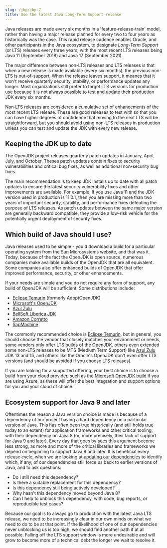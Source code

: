 ```yaml
---
slug: /jbp/jbp-7
title: Use the latest Java Long-Term Support release
---
```


Java releases are made every six months in a 'feature-release-train' model, rather than having a major release planned for every two to four years as historically was the case. This rapid release cadence enables Oracle, and other participants in the Java ecosystem, to designate *Long-Term Support* (or LTS) releases every three years, with the most recent LTS releases being Java 11 (September 2018) and Java 17 (September 2021).

The major difference between non-LTS releases and LTS releases is that when a new release is made available (every six months), the previous non-LTS is out-of-support. When the release leaves support, it meanes that it won't receive quarterly security, stability, or performance updates any longer. Most organizations still prefer to target LTS versions for production use because it is not always possible to test and update their production JDK every six months.

Non‑LTS releases are considered a cumulative set of enhancements of the most recent LTS release. These are good releases to test with so that you can have higher degrees of confidence that moving to the next LTS will be straightforward, but you should avoid using non-LTS releases in production unless you can test and update the JDK with every new release.

## Keeping the JDK up to date

The OpenJDK project releases quarterly patch updates in January, April, July, and October. Theses patch updates contain fixes to security vulnerabilities and critical bug fixes, as well as additional non-security bug fixes.

The main recommendation is to keep JDK installs up to date with all patch updates to ensure the latest security vulnerability fixes and other improvements are available. For example, if you use Java 11 and the JDK version used in production is 11.0.1, then you are missing more than two years of important security, stability, and performance fixes defeating the purpose of LTS releases. As patch updates between the same major version are generally backward compatible, they provide a low-risk vehicle for the potentially urgent deployment of security fixes.

## Which build of Java should I use?

Java releases used to be simple - you'd download a build for a particular operating system from the Sun Microsystems website, and that was it. Today, because of the fact the OpenJDK is open source, numerous companies make available builds of the OpenJDK that are all equivalent. Some companies also offer enhanced builds of OpenJDK that offer improved performance, security, or other enhancements.

If your needs are simple and you do not require any form of support, any build of OpenJDK will be sufficient. Some distributions include:

* [Eclipse Temurin](https://adoptium.net) (formerly AdoptOpenJDK)
* [Microsoft's OpenJDK](https://www.microsoft.com/openjdk)
* [Azul Zulu](https://www.azul.com/downloads/?package=jdk)
* [BellSoft Liberica JDK](https://bell-sw.com/pages/downloads/)
* [Amazon Corretto](https://aws.amazon.com/corretto/)
* [SapMachine](https://sap.github.io/SapMachine/)

The commonly recommended choice is [Eclipse Temurin](https://adoptium.net), but in general, you should choose the vendor that closely matches your environment or needs, some vendors only offer LTS builds of the OpenJDK, others even extended some non-LTS releases to be MTS (Medium Term Support) like [Azul Zulu](https://www.azul.com/downloads/?package=jdk) JDK 13 and 15, and others like the Oracle's OpenJDK don't even offer LTS versions (and should be avoided if you choose LTS releases).

If you are looking for a supported offering, your best choice is to choose a build from your cloud provider, such as the [Microsoft OpenJDK build](https://www.microsoft.com/openjdk) if you are using Azure, as these will offer the best integration and support options for you and your cloud of choice.

## Ecosystem support for Java 9 and later

Oftentimes the reason a Java version choice is made is because of a dependency of our project having a hard dependency on a particular version of Java. This has often been true historically (and still holds true today to an extent) for application frameworks and other critical tooling, with their dependency on Java 8 (or, more precisely, their lack of support for Java 9 and later). Every day that goes by sees this argument become less strong, as more and more of the critical libraries and frameworks we depend on beginning to support Java 9 and later. It is beneficial every release cycle, when we are looking at [updating our dependencies](/JBP-4) to identify which, if any, of our dependencies still force us back to earlier versions of Java, and to ask questions:

* Do I still need this dependency?
* Is there a suitable replacement for this dependency?
* Is this dependency still being actively developed?
* Why hasn't this dependency moved beyond Java 8?
* Can I help to unblock this dependency, with code, bug reports, or reproducible test cases?

Because our goal is to always go to production with the latest Java LTS release, we need to be increasingly clear in our own minds on what we need to do to be at that point. If the likelihood of one of our dependencies never unblocking us is too high, we should find another path if at all possible. Falling off the LTS support window is more undesirable and will grow to become more of a technical debt the longer we wait to resolve it.
